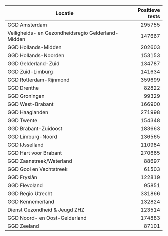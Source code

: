 | Locatie | Positieve tests |
|---------|----------------:|
| GGD Amsterdam                            | 295755 |
| Veiligheids- en Gezondheidsregio Gelderland-Midden | 147667 |
| GGD Hollands-Midden                      | 202603 |
| GGD Hollands-Noorden                     | 153153 |
| GGD Gelderland-Zuid                      | 134787 |
| GGD Zuid-Limburg                         | 141634 |
| GGD Rotterdam-Rijnmond                   | 359699 |
| GGD Drenthe                              | 82822 |
| GGD Groningen                            | 99329 |
| GGD West-Brabant                         | 166900 |
| GGD Haaglanden                           | 271998 |
| GGD Twente                               | 154348 |
| GGD Brabant-Zuidoost                     | 183663 |
| GGD Limburg-Noord                        | 136565 |
| GGD IJsselland                           | 110984 |
| GGD Hart voor Brabant                    | 270665 |
| GGD Zaanstreek/Waterland                 | 88697 |
| GGD Gooi en Vechtstreek                  | 61503 |
| GGD Fryslân                              | 122819 |
| GGD Flevoland                            | 95851 |
| GGD Regio Utrecht                        | 331866 |
| GGD Kennemerland                         | 132824 |
| Dienst Gezondheid & Jeugd ZHZ            | 123514 |
| GGD Noord- en Oost-Gelderland            | 174883 |
| GGD Zeeland                              | 87101 |
